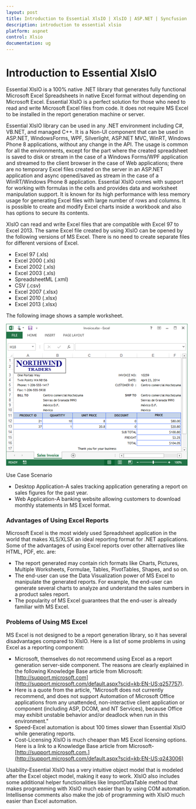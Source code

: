 ```yaml
---
layout: post
title: Introduction to Essential XlsIO | XlsIO | ASP.NET | Syncfusion
description: introduction to essential xlsio
platform: aspnet
control: Xlsio
documentation: ug
---
```


# Introduction to Essential XlsIO

Essential XlsIO is a 100% native .NET library that generates fully functional Microsoft Excel Spreadsheets in native Excel format without depending on Microsoft Excel. Essential XlsIO is a perfect solution for those who need to read and write Microsoft Excel files from code. It does not require MS Excel to be installed in the report generation machine or server.

Essential XlsIO library can be used in any .NET environment including C#, VB.NET, and managed C++. It is a Non-UI component that can be used in ASP.NET, WindowsForms, WPF, Silverlight, ASP.NET MVC, WinRT, Windows Phone 8 applications, without any change in the API. The usage is common for all the environments, except for the part where the created spreadsheet is saved to disk or stream in the case of a Windows Forms/WPF application and streamed to the client browser in the case of Web applications; there are no temporary Excel files created on the server in an ASP.NET application and async opened/saved as stream in the case of a WinRT/Windows Phone 8 application. Essential XlsIO comes with support for working with formulas in the cells and provides data and worksheet manipulation support. It is known for its high performance with less memory usage for generating Excel files with large number of rows and columns. It is possible to create and modify Excel charts inside a workbook and also has options to secure its contents.

XlsIO can read and write Excel files that are compatible with Excel 97 to Excel 2013. The same Excel file created by using XlsIO can be opened by the following versions of MS Excel. There is no need to create separate files for different versions of Excel.

* Excel 97 (.xls)
* Excel 2000 (.xls)
* Excel 2002 (.xls)
* Excel 2003 (.xls)
* SpreadsheetML (.xml)
* CSV (.csv)
* Excel 2007 (.xlsx)
* Excel 2010 (.xlsx)
* Excel 2013 (.xlsx)

The following image shows a sample worksheet.

![](Introduction-to-Essential-XlsIO_images/Introduction-to-Essential-XlsIO_img1.png)



Use Case Scenario

* Desktop Application-A sales tracking application generating a report on sales figures for the past year. 
* Web Application-A banking website allowing customers to download monthly statements in MS Excel format.

### Advantages of Using Excel Reports


Microsoft Excel is the most widely used Spreadsheet application in the world that makes XLS/XLSX an ideal reporting format for .NET applications. Some of the advantages of using Excel reports over other alternatives like HTML, PDF, etc. are:

* The report generated may contain rich formats like Charts, Pictures, Multiple Worksheets, Formulae, Tables, PivotTables, Shapes, and so on.
* The end-user can use the Data Visualization power of MS Excel to manipulate the generated reports. For example, the end-user can generate several charts to analyze and understand the sales numbers in a product sales report.
* The popularity of MS Excel guarantees that the end-user is already familiar with MS Excel.

### Problems of Using MS Excel


MS Excel is not designed to be a report generation library, so it has several disadvantages compared to XlsIO. Here is a list of some problems in using Excel as a reporting component:

* Microsoft, themselves do not recommend using Excel as a report generation server-side component. The reasons are clearly explained in the following Knowledge Base article from Microsoft: [http://support.microsoft.com](http://support.microsoft.com/default.aspx?scid=kb;EN-US;q257757). 
* Here is a quote from the article, "Microsoft does not currently recommend, and does not support Automation of Microsoft Office applications from any unattended, non-interactive client application or component (including ASP, DCOM, and NT Services), because Office may exhibit unstable behavior and/or deadlock when run in this environment."
* Speed-Excel automation is about 100 times slower than Essential XlsIO while generating reports.
* Cost-Licensing XlsIO is much cheaper than MS Excel licensing options. Here is a link to a Knowledge Base article from Microsoft-[http://support.microsoft.com.](http://support.microsoft.com/default.aspx?scid=kb;EN-US;q243006)

Usability-Essential XlsIO has a very intuitive object model that is modeled after the Excel object model, making it easy to work. XlsIO also includes some additional helper functionalities like ImportDataTable method that makes programming with XlsIO much easier than by using COM automation. Intellisense comments also make the job of programming with XlsIO much easier than Excel automation.

